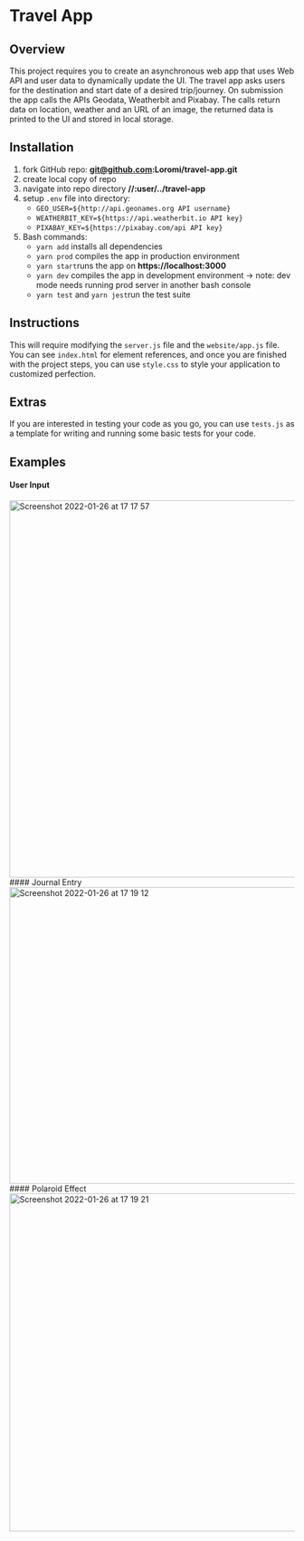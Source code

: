# Travel App

## Overview
This project requires you to create an asynchronous web app that uses Web API and user data to dynamically update the UI. 
The travel app asks users for the destination and start date of a desired trip/journey. On submission the app calls the APIs Geodata, Weatherbit and Pixabay. The calls return data on location, weather and an URL of an image, the returned data is printed to the UI and stored in local storage.

## Installation
1.  fork GitHub repo: **git@github.com:Loromi/travel-app.git**
2.  create local copy of repo
3.  navigate into repo directory **//:user/../travel-app**
4.  setup `.env` file into directory:
    -   `GEO_USER=${http://api.geonames.org API username}`
    -   `WEATHERBIT_KEY=${https://api.weatherbit.io API key}`
    -   `PIXABAY_KEY=${https://pixabay.com/api API key}`
5.  Bash commands:
    -   `yarn add` installs all dependencies
    -   `yarn prod` compiles the app in production environment
    -   `yarn start`runs the app on **https://localhost:3000**
    -   `yarn dev` compiles the app in development environment
        -> note: dev mode needs running prod server in another bash console
    -   `yarn test` and `yarn jest`run the test suite

## Instructions
This will require modifying the `server.js` file and the `website/app.js` file. You can see `index.html` for element references, and once you are finished with the project steps, you can use `style.css` to style your application to customized perfection.

## Extras
If you are interested in testing your code as you go, you can use `tests.js` as a template for writing and running some basic tests for your code.

## Examples
#### User Input
<img width="666" alt="Screenshot 2022-01-26 at 17 17 57" src="https://user-images.githubusercontent.com/77970573/151203171-63e1d684-4169-4187-9bc3-670b49d51b0f.png">
#### Journal Entry
<img width="524" alt="Screenshot 2022-01-26 at 17 19 12" src="https://user-images.githubusercontent.com/77970573/151203167-098017c6-2940-4bd8-9cb2-0aa95c99ff39.png">
#### Polaroid Effect
<img width="597" alt="Screenshot 2022-01-26 at 17 19 21" src="https://user-images.githubusercontent.com/77970573/151203147-65626fdc-c4d2-47f5-8548-2fcb88eb4dd5.png">


